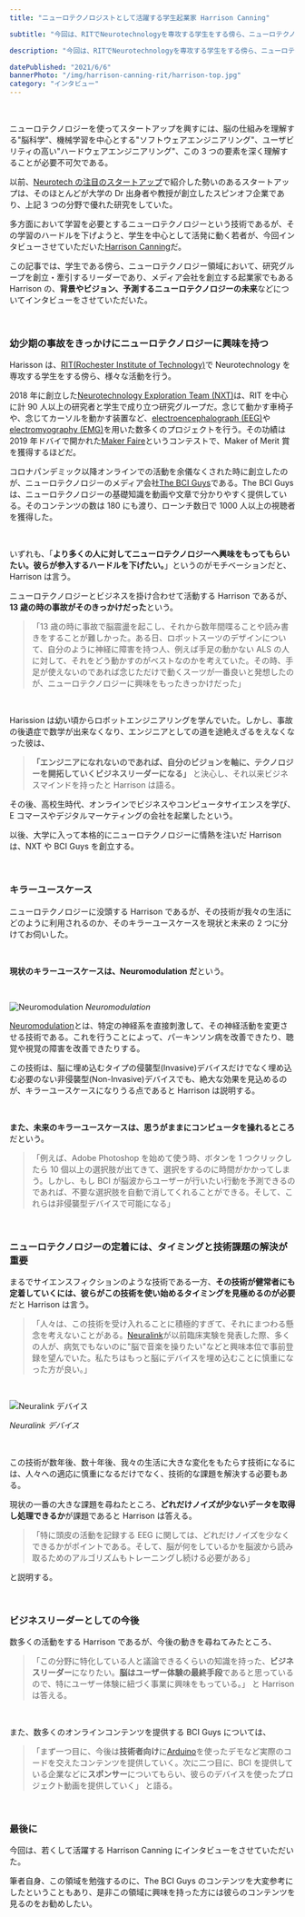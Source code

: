 ```yaml
---
title: "ニューロテクノロジストとして活躍する学生起業家 Harrison Canning"

subtitle: "今回は、RITでNeurotechnologyを専攻する学生をする傍ら、ニューロテクノロジー領域において、90人規模の学生研究チームを創立・牽引するに加え、独自コンテンツを提供するメディア会社を創立するなど、ニューロテクノロジーとビジネスを掛け合わせて活躍するHarrison Canningにインタビューをさせていただいた。"

description: "今回は、RITでNeurotechnologyを専攻する学生をする傍ら、ニューロテクノロジー領域において、90人規模の学生研究チームを創立・牽引するに加え、独自コンテンツを提供するメディア会社を創立するなど、ニューロテクノロジーとビジネスを掛け合わせて活躍するHarrison Canningにインタビューをさせていただいた。"

datePublished: "2021/6/6"
bannerPhoto: "/img/harrison-canning-rit/harrison-top.jpg"
category: "インタビュー"
---
```


&nbsp;

ニューロテクノロジーを使ってスタートアップを興すには、脳の仕組みを理解する"脳科学"、機械学習を中心とする"ソフトウェアエンジニアリング"、ユーザビリティの高い"ハードウェアエンジニアリング"、この 3 つの要素を深く理解することが必要不可欠である。

以前、[Neurotech の注目のスタートアップ](https://www.neurotechjp.com/jp/blog/5-startups-of-interest/)で紹介した勢いのあるスタートアップは、そのほとんどが大学の Dr 出身者や教授が創立したスピンオフ企業であり、上記 3 つの分野で優れた研究をしていた。

多方面において学習を必要とするニューロテクノロジーという技術であるが、その学習のハードルを下げようと、学生を中心として活発に動く若者が、今回インタビューさせていただいた[Harrison Canning](http://harrisoncanning.com/)だ。

この記事では、学生である傍ら、ニューロテクノロジー領域において、研究グループを創立・牽引するリーダーであり、メディア会社を創立する起業家でもある Harrison の、**背景やビジョン、予測するニューロテクノロジーの未来**などについてインタビューをさせていただいた。

&nbsp;

### 幼少期の事故をきっかけにニューロテクノロジーに興味を持つ

Harisson は、[RIT(Rochester Institute of Technology)](https://www.rit.edu/)で Neurotechnology を専攻する学生をする傍ら、様々な活動を行う。

2018 年に創立した[Neurotechnology Exploration Team (NXT)](https://sites.google.com/view/bciresearchrit/home/introduction?authuser=0)は、RIT を中心に計 90 人以上の研究者と学生で成り立つ研究グループだ。念じて動かす車椅子や、念じてカーソルを動かす装置など、[electroencephalograph (EEG)](https://en.wikipedia.org/wiki/Electroencephalography)や[electromyography (EMG)](https://en.wikipedia.org/wiki/Electromyography)を用いた数多くのプロジェクトを行う。その功績は 2019 年ドバイで開かれた[Maker Faire](https://dubai.makerfaire.com/)というコンテストで、Maker of Merit 賞を獲得するほどだ。

コロナパンデミック以降オンラインでの活動を余儀なくされた時に創立したのが、ニューロテクノロジーのメディア会社[The BCI Guys](https://www.bciguys.com/)である。The BCI Guys は、ニューロテクノロジーの基礎知識を動画や文章で分かりやすく提供している。そのコンテンツの数は 180 にも渡り、ローンチ数日で 1000 人以上の視聴者を獲得した。

&nbsp;

いずれも、「**より多くの人に対してニューロテクノロジーへ興味をもってもらいたい。彼らが参入するハードルを下げたい。**」というのがモチベーションだと、Harrison は言う。

ニューロテクノロジーとビジネスを掛け合わせて活動する Harrison であるが、**13 歳の時の事故がそのきっかけだった**という。

> 「13 歳の時に事故で脳震盪を起こし、それから数年間喋ることや読み書きをすることが難しかった。ある日、ロボットスーツのデザインについて、自分のように神経に障害を持つ人、例えば手足の動かない ALS の人に対して、それをどう動かすのがベストなのかを考えていた。その時、手足が使えないのであれば念じただけで動くスーツが一番良いと発想したのが、ニューロテクノロジーに興味をもったきっかけだった」

&nbsp;

Harission は幼い頃からロボットエンジニアリングを学んでいた。しかし、事故の後遺症で数学が出来なくなり、エンジニアとしての道を途絶えざるをえなくなった彼は、

> **「エンジニアになれないのであれば、自分のビジョンを軸に、テクノロジーを開拓していくビジネスリーダーになる」**
> と決心し、それ以来ビジネスマインドを持ったと Harrison は語る。

その後、高校生時代、オンラインでビジネスやコンピュータサイエンスを学び、E コマースやデジタルマーケティングの会社を起業したという。

以後、大学に入って本格的にニューロテクノロジーに情熱を注いだ Harrison は、NXT や BCI Guys を創立する。

&nbsp;

### キラーユースケース

ニューロテクノロジーに没頭する Harrison であるが、その技術が我々の生活にどのように利用されるのか、そのキラーユースケースを現状と未来の 2 つに分けてお伺いした。

&nbsp;

**現状のキラーユースケースは、Neuromodulation だ**という。

&nbsp;

![Neuromodulation](https://www.researchgate.net/profile/Erika-Ross/publication/319423397/figure/fig1/AS:546704563937280@1507355933540/Neuromodulation-devices-for-the-treatment-of-neurologic-disorders-Schematic-summarizing.png)
_Neuromodulation_

[Neuromodulation](https://en.wikipedia.org/wiki/Neuromodulation)とは、特定の神経系を直接刺激して、その神経活動を変更させる技術である。これを行うことによって、パーキンソン病を改善できたり、聴覚や視覚の障害を改善できたりする。

この技術は、脳に埋め込むタイプの侵襲型(Invasive)デバイスだけでなく埋め込む必要のない非侵襲型(Non-Invasive)デバイスでも、絶大な効果を見込めるのが、キラーユースケースになりうる点であると Harrison は説明する。

&nbsp;

**また、未来のキラーユースケースは、思うがままにコンピュータを操れるところ**だという。

> 「例えば、Adobe Photoshop を始めて使う時、ボタンを 1 つクリックしたら 10 個以上の選択肢が出てきて、選択をするのに時間がかかってしまう。しかし、もし BCI が脳波からユーザーが行いたい行動を予測できるのであれば、不要な選択肢を自動で消してくれることができる。そして、これらは非侵襲型デバイスで可能になる」

&nbsp;

### ニューロテクノロジーの定着には、タイミングと技術課題の解決が重要

まるでサイエンスフィクションのような技術である一方、**その技術が健常者にも定着していくには、彼らがこの技術を使い始めるタイミングを見極めるのが必要**だと Harrison は言う。

> 「人々は、この技術を受け入れることに積極的すぎて、それにまつわる懸念を考えないことがある。[Neuralink](http://neuralink.com/)が以前臨床実験を発表した際、多くの人が、病気でもないのに"脳で音楽を操りたい"などと興味本位で事前登録を望んでいた。私たちはもっと脳にデバイスを埋め込むことに慎重になった方が良い。」

&nbsp;

![Neuralink デバイス](https://img-cdn.tnwcdn.com/image?fit=1280%2C720&url=https%3A%2F%2Fcdn0.tnwcdn.com%2Fwp-content%2Fblogs.dir%2F1%2Ffiles%2F2019%2F11%2Fneuralink.jpg&signature=166a1426cb99b54b052eeee203306399)

_Neuralink デバイス_

&nbsp;

この技術が数年後、数十年後、我々の生活に大きな変化をもたらす技術になるには、人々への適応に慎重になるだけでなく、技術的な課題を解決する必要もある。

現状の一番の大きな課題を尋ねたところ、**どれだけノイズが少ないデータを取得し処理できるか**が課題であると Harrison は答える。

> 「特に頭皮の活動を記録する EEG に関しては、どれだけノイズを少なくできるかがポイントである。そして、脳が何をしているかを脳波から読み取るためのアルゴリズムもトレーニングし続ける必要がある」

と説明する。

&nbsp;

### ビジネスリーダーとしての今後

数多くの活動をする Harrison であるが、今後の動きを尋ねてみたところ、

> 「この分野に特化している人と議論できるくらいの知識を持った、**ビジネスリーダー**になりたい。**脳はユーザー体験の最終手段**であると思っているので、特にユーザー体験に紐づく事業に興味をもっている。」
> と Harrison は答える。

&nbsp;

また、数多くのオンラインコンテンツを提供する BCI Guys については、

> 「まず一つ目に、今後は**技術者向け**に[Arduino](https://www.arduino.cc/)を使ったデモなど実際のコードを交えたコンテンツを提供していく。次に二つ目に、BCI を提供している企業などに**スポンサー**についてもらい、彼らのデバイスを使ったプロジェクト動画を提供していく」
> と語る。

&nbsp;

### 最後に

今回は、若くして活躍する Harrison Canning にインタビューをさせていただいた。

筆者自身、この領域を勉強するのに、The BCI Guys のコンテンツを大変参考にしたということもあり、是非この領域に興味を持った方には彼らのコンテンツを見るのをお勧めしたい。
